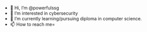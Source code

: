 - 👋 Hi, I’m @powerfulssg
- 👀 I’m interested in cybersecurity
- 🌱 I’m currently learning/pursuing diploma in computer science.
- 📫 How to reach me= 

<!---
powerfulssg/powerfulssg is a ✨ special ✨ repository because its `README.md` (this file) appears on your GitHub profile.
You can click the Preview link to take a look at your changes.
--->
